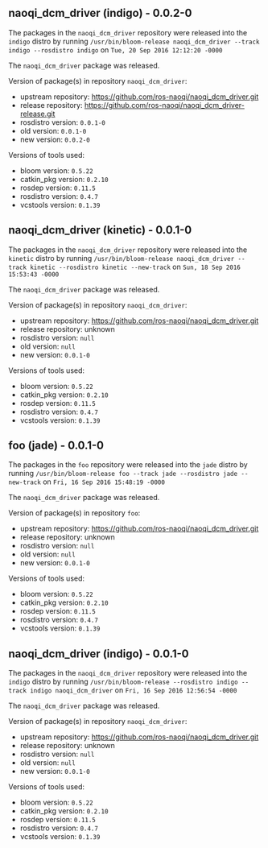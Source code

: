 ## naoqi_dcm_driver (indigo) - 0.0.2-0

The packages in the `naoqi_dcm_driver` repository were released into the `indigo` distro by running `/usr/bin/bloom-release naoqi_dcm_driver --track indigo --rosdistro indigo` on `Tue, 20 Sep 2016 12:12:20 -0000`

The `naoqi_dcm_driver` package was released.

Version of package(s) in repository `naoqi_dcm_driver`:

- upstream repository: https://github.com/ros-naoqi/naoqi_dcm_driver.git
- release repository: https://github.com/ros-naoqi/naoqi_dcm_driver-release.git
- rosdistro version: `0.0.1-0`
- old version: `0.0.1-0`
- new version: `0.0.2-0`

Versions of tools used:

- bloom version: `0.5.22`
- catkin_pkg version: `0.2.10`
- rosdep version: `0.11.5`
- rosdistro version: `0.4.7`
- vcstools version: `0.1.39`


## naoqi_dcm_driver (kinetic) - 0.0.1-0

The packages in the `naoqi_dcm_driver` repository were released into the `kinetic` distro by running `/usr/bin/bloom-release naoqi_dcm_driver --track kinetic --rosdistro kinetic --new-track` on `Sun, 18 Sep 2016 15:53:43 -0000`

The `naoqi_dcm_driver` package was released.

Version of package(s) in repository `naoqi_dcm_driver`:

- upstream repository: https://github.com/ros-naoqi/naoqi_dcm_driver.git
- release repository: unknown
- rosdistro version: `null`
- old version: `null`
- new version: `0.0.1-0`

Versions of tools used:

- bloom version: `0.5.22`
- catkin_pkg version: `0.2.10`
- rosdep version: `0.11.5`
- rosdistro version: `0.4.7`
- vcstools version: `0.1.39`


## foo (jade) - 0.0.1-0

The packages in the `foo` repository were released into the `jade` distro by running `/usr/bin/bloom-release foo --track jade --rosdistro jade --new-track` on `Fri, 16 Sep 2016 15:48:19 -0000`

The `naoqi_dcm_driver` package was released.

Version of package(s) in repository `foo`:

- upstream repository: https://github.com/ros-naoqi/naoqi_dcm_driver.git
- release repository: unknown
- rosdistro version: `null`
- old version: `null`
- new version: `0.0.1-0`

Versions of tools used:

- bloom version: `0.5.22`
- catkin_pkg version: `0.2.10`
- rosdep version: `0.11.5`
- rosdistro version: `0.4.7`
- vcstools version: `0.1.39`


## naoqi_dcm_driver (indigo) - 0.0.1-0

The packages in the `naoqi_dcm_driver` repository were released into the `indigo` distro by running `/usr/bin/bloom-release --rosdistro indigo --track indigo naoqi_dcm_driver` on `Fri, 16 Sep 2016 12:56:54 -0000`

The `naoqi_dcm_driver` package was released.

Version of package(s) in repository `naoqi_dcm_driver`:

- upstream repository: https://github.com/ros-naoqi/naoqi_dcm_driver.git
- release repository: unknown
- rosdistro version: `null`
- old version: `null`
- new version: `0.0.1-0`

Versions of tools used:

- bloom version: `0.5.22`
- catkin_pkg version: `0.2.10`
- rosdep version: `0.11.5`
- rosdistro version: `0.4.7`
- vcstools version: `0.1.39`


